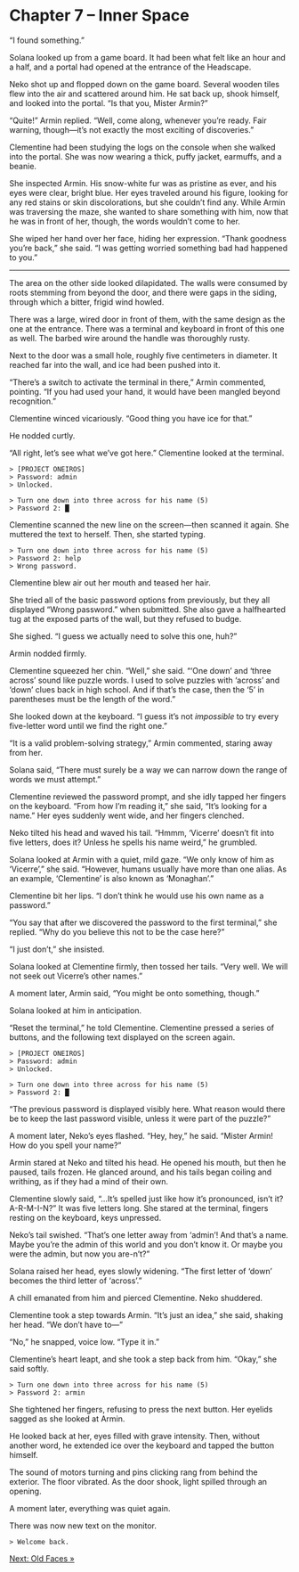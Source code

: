 # Chapter 7 – Inner Space

“I found something.”

Solana looked up from a game board. It had been what felt like an hour and a half, and a portal had opened at the entrance of the Headscape.

Neko shot up and flopped down on the game board. Several wooden tiles flew into the air and scattered around him. He sat back up, shook himself, and looked into the portal. “Is that you, Mister Armin?”

“Quite!” Armin replied. “Well, come along, whenever you’re ready. Fair warning, though—it’s not exactly the most exciting of discoveries.”

Clementine had been studying the logs on the console when she walked into the portal. She was now wearing a thick, puffy jacket, earmuffs, and a beanie.

She inspected Armin. His snow-white fur was as pristine as ever, and his eyes were clear, bright blue. Her eyes traveled around his figure, looking for any red stains or skin discolorations, but she couldn’t find any. While Armin was traversing the maze, she wanted to share something with him, now that he was in front of her, though, the words wouldn’t come to her.

She wiped her hand over her face, hiding her expression. “Thank goodness you’re back,” she said. “I was getting worried something bad had happened to you.”

---

The area on the other side looked dilapidated. The walls were consumed by roots stemming from beyond the door, and there were gaps in the siding, through which a bitter, frigid wind howled.

There was a large, wired door in front of them, with the same design as the one at the entrance. There was a terminal and keyboard in front of this one as well. The barbed wire around the handle was thoroughly rusty.

Next to the door was a small hole, roughly five centimeters in diameter. It reached far into the wall, and ice had been pushed into it.

“There’s a switch to activate the terminal in there,” Armin commented, pointing. “If you had used your hand, it would have been mangled beyond recognition.”

Clementine winced vicariously. “Good thing you have ice for that.”

He nodded curtly.

“All right, let’s see what we’ve got here.” Clementine looked at the terminal.

    > [PROJECT ONEIROS]
    > Password: admin
    > Unlocked.

    > Turn one down into three across for his name (5)
    > Password 2: █

Clementine scanned the new line on the screen—then scanned it again. She muttered the text to herself. Then, she started typing.

    > Turn one down into three across for his name (5)
    > Password 2: help
    > Wrong password.

Clementine blew air out her mouth and teased her hair.

She tried all of the basic password options from previously, but they all displayed “Wrong password.” when submitted. She also gave a halfhearted tug at the exposed parts of the wall, but they refused to budge.

She sighed. “I guess we actually need to solve this one, huh?”

Armin nodded firmly.

Clementine squeezed her chin. “Well,” she said. “‘One down’ and ‘three across’ sound like puzzle words. I used to solve puzzles with ‘across’ and ‘down’ clues back in high school. And if that’s the case, then the ‘5’ in parentheses must be the length of the word.”

She looked down at the keyboard. “I guess it’s not _impossible_ to try every five-letter word until we find the right one.”

“It is a valid problem-solving strategy,” Armin commented, staring away from her.

Solana said, “There must surely be a way we can narrow down the range of words we must attempt.”

Clementine reviewed the password prompt, and she idly tapped her fingers on the keyboard. “From how I’m reading it,” she said, “It’s looking for a name.” Her eyes suddenly went wide, and her fingers clenched.

Neko tilted his head and waved his tail. “Hmmm, ‘Vicerre’ doesn’t fit into five letters, does it? Unless he spells his name weird,” he grumbled.

Solana looked at Armin with a quiet, mild gaze. “We only know of him as ‘Vicerre’,” she said. “However, humans usually have more than one alias. As an example, ‘Clementine’ is also known as ‘Monaghan’.”

Clementine bit her lips. “I don’t think he would use his own name as a password.”

“You say that after we discovered the password to the first terminal,” she replied. “Why do you believe this not to be the case here?”

“I just don’t,” she insisted.

Solana looked at Clementine firmly, then tossed her tails. “Very well. We will not seek out Vicerre’s other names.”

A moment later, Armin said, “You might be onto something, though.”

Solana looked at him in anticipation.

“Reset the terminal,” he told Clementine. Clementine pressed a series of buttons, and the following text displayed on the screen again.

    > [PROJECT ONEIROS]
    > Password: admin
    > Unlocked.

    > Turn one down into three across for his name (5)
    > Password 2: █

“The previous password is displayed visibly here. What reason would there be to keep the last password visible, unless it were part of the puzzle?”

A moment later, Neko’s eyes flashed. “Hey, hey,” he said. “Mister Armin! How do you spell your name?”

Armin stared at Neko and tilted his head. He opened his mouth, but then he paused, tails frozen. He glanced around, and his tails began coiling and writhing, as if they had a mind of their own.

Clementine slowly said, “…It’s spelled just like how it’s pronounced, isn’t it? A-R-M-I-N?” It was five letters long. She stared at the terminal, fingers resting on the keyboard, keys unpressed.

Neko’s tail swished. “That’s one letter away from ‘admin’! And that’s a name. Maybe you’re the admin of this world and you don’t know it. Or maybe you were the admin, but now you are-n’t?”

Solana raised her head, eyes slowly widening. “The first letter of ‘down’ becomes the third letter of ‘across’.”

A chill emanated from him and pierced Clementine. Neko shuddered.

Clementine took a step towards Armin. “It’s just an idea,” she said, shaking her head. “We don’t have to—”

“No,” he snapped, voice low. “Type it in.”

Clementine’s heart leapt, and she took a step back from him. “Okay,” she said softly.

    > Turn one down into three across for his name (5)
    > Password 2: armin

She tightened her fingers, refusing to press the next button. Her eyelids sagged as she looked at Armin.

He looked back at her, eyes filled with grave intensity. Then, without another word, he extended ice over the keyboard and tapped the button himself.

The sound of motors turning and pins clicking rang from behind the exterior. The floor vibrated. As the door shook, light spilled through an opening.

A moment later, everything was quiet again.

There was now new text on the monitor.

    > Welcome back.

[Next: Old Faces »](2022-08-30_chapter-08_old-faces.md)
